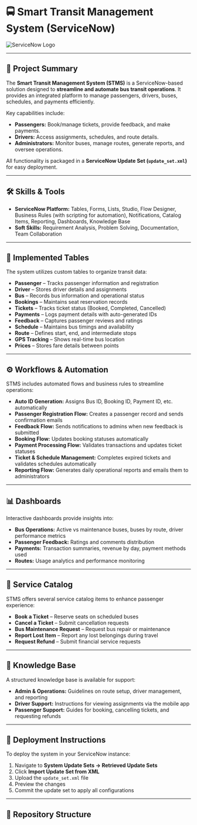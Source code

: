 # 🚍 Smart Transit Management System (ServiceNow)

![ServiceNow Logo](documents/screenshots/ServiceNow_Logo.jpg)

---

## 📌 Project Summary
The **Smart Transit Management System (STMS)** is a ServiceNow-based solution designed to **streamline and automate bus transit operations**. It provides an integrated platform to manage passengers, drivers, buses, schedules, and payments efficiently.  

Key capabilities include:  
- **Passengers:** Book/manage tickets, provide feedback, and make payments.  
- **Drivers:** Access assignments, schedules, and route details.  
- **Administrators:** Monitor buses, manage routes, generate reports, and oversee operations.  

All functionality is packaged in a **ServiceNow Update Set (`update_set.xml`)** for easy deployment.

---

## 🛠️ Skills & Tools
- **ServiceNow Platform:** Tables, Forms, Lists, Studio, Flow Designer, Business Rules (with scripting for automation), Notifications, Catalog Items, Reporting, Dashboards, Knowledge Base  
- **Soft Skills:** Requirement Analysis, Problem Solving, Documentation, Team Collaboration  

---

## 📂 Implemented Tables
The system utilizes custom tables to organize transit data:  
- **Passenger** – Tracks passenger information and registration  
- **Driver** – Stores driver details and assignments  
- **Bus** – Records bus information and operational status  
- **Bookings** – Maintains seat reservation records  
- **Tickets** – Tracks ticket status (Booked, Completed, Cancelled)  
- **Payments** – Logs payment details with auto-generated IDs  
- **Feedback** – Captures passenger reviews and ratings  
- **Schedule** – Maintains bus timings and availability  
- **Route** – Defines start, end, and intermediate stops  
- **GPS Tracking** – Shows real-time bus location  
- **Prices** – Stores fare details between points  

---

## ⚙️ Workflows & Automation
STMS includes automated flows and business rules to streamline operations:  
- **Auto ID Generation:** Assigns Bus ID, Booking ID, Payment ID, etc. automatically  
- **Passenger Registration Flow:** Creates a passenger record and sends confirmation emails  
- **Feedback Flow:** Sends notifications to admins when new feedback is submitted  
- **Booking Flow:** Updates booking statuses automatically  
- **Payment Processing Flow:** Validates transactions and updates ticket statuses  
- **Ticket & Schedule Management:** Completes expired tickets and validates schedules automatically  
- **Reporting Flow:** Generates daily operational reports and emails them to administrators  

---

## 📊 Dashboards
Interactive dashboards provide insights into:  
- **Bus Operations:** Active vs maintenance buses, buses by route, driver performance metrics  
- **Passenger Feedback:** Ratings and comments distribution  
- **Payments:** Transaction summaries, revenue by day, payment methods used  
- **Routes:** Usage analytics and performance monitoring  

---

## 📑 Service Catalog
STMS offers several service catalog items to enhance passenger experience:  
- **Book a Ticket** – Reserve seats on scheduled buses  
- **Cancel a Ticket** – Submit cancellation requests  
- **Bus Maintenance Request** – Request bus repair or maintenance  
- **Report Lost Item** – Report any lost belongings during travel  
- **Request Refund** – Submit financial service requests  

---

## 📖 Knowledge Base
A structured knowledge base is available for support:  
- **Admin & Operations:** Guidelines on route setup, driver management, and reporting  
- **Driver Support:** Instructions for viewing assignments via the mobile app  
- **Passenger Support:** Guides for booking, cancelling tickets, and requesting refunds  

---

## 🚀 Deployment Instructions
To deploy the system in your ServiceNow instance:  
1. Navigate to **System Update Sets → Retrieved Update Sets**  
2. Click **Import Update Set from XML**  
3. Upload the `update_set.xml` file  
4. Preview the changes  
5. Commit the update set to apply all configurations  

---

## 📂 Repository Structure
